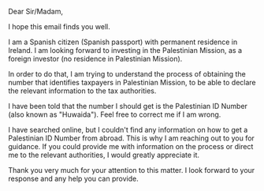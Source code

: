 Dear Sir/Madam,

I hope this email finds you well.

I am a Spanish citizen (Spanish passport) with permanent residence in Ireland. I am looking forward to investing in the Palestinian Mission, as a foreign investor (no residence in Palestinian Mission).

In order to do that, I am trying to understand the process of obtaining the number that identifies taxpayers in Palestinian Mission, to be able to declare the relevant information to the tax authorities.

I have been told that the number I should get is the Palestinian ID Number (also known as "Huwaida"). Feel free to correct me if I am wrong.

I have searched online, but I couldn't find any information on how to get a Palestinian ID Number from abroad. This is why I am reaching out to you for guidance. If you could provide me with information on the process or direct me to the relevant authorities, I would greatly appreciate it.

Thank you very much for your attention to this matter. I look forward to your response and any help you can provide.